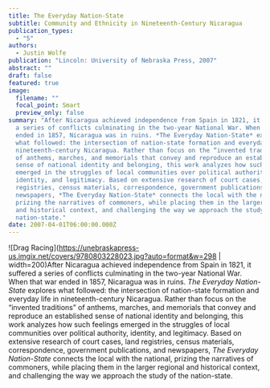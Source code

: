 ```yaml
---
title: The Everyday Nation-State
subtitle: Community and Ethnicity in Nineteenth-Century Nicaragua
publication_types:
  - "5"
authors:
  - Justin Wolfe
publication: "Lincoln: University of Nebraska Press, 2007"
abstract: ""
draft: false
featured: true
image:
  filename: ""
  focal_point: Smart
  preview_only: false
summary: "After Nicaragua achieved independence from Spain in 1821, it suffered
  a series of conflicts culminating in the two-year National War. When that war
  ended in 1857, Nicaragua was in ruins. *The Everyday Nation-State* explores
  what followed: the intersection of nation-state formation and everyday life in
  nineteenth-century Nicaragua. Rather than focus on the “invented traditions”
  of anthems, marches, and memorials that convey and reproduce an established
  sense of national identity and belonging, this work analyzes how such feelings
  emerged in the struggles of local communities over political authority,
  identity, and legitimacy. Based on extensive research of court cases, land
  registries, census materials, correspondence, government publications, and
  newspapers, *The Everyday Nation-State* connects the local with the national,
  prizing the narratives of commoners, while placing them in the larger regional
  and historical context, and challenging the way we approach the study of the
  nation-state."
date: 2007-04-01T06:00:00.000Z
---
```

![Drag Racing](https://unebraskapress-us.imgix.net/covers/9780803228023.jpg?auto=format&w=298 | width=200)After Nicaragua achieved independence from Spain in 1821, it suffered a series of conflicts culminating in the two-year National War. When that war ended in 1857, Nicaragua was in ruins. *The Everyday Nation-State* explores what followed: the intersection of nation-state formation and everyday life in nineteenth-century Nicaragua. Rather than focus on the “invented traditions” of anthems, marches, and memorials that convey and reproduce an established sense of national identity and belonging, this work analyzes how such feelings emerged in the struggles of local communities over political authority, identity, and legitimacy. Based on extensive research of court cases, land registries, census materials, correspondence, government publications, and newspapers, *The Everyday Nation-State* connects the local with the national, prizing the narratives of commoners, while placing them in the larger regional and historical context, and challenging the way we approach the study of the nation-state.
